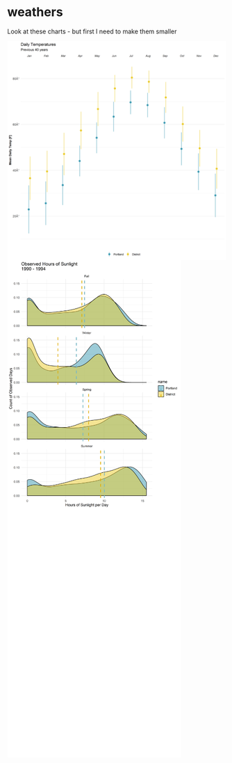 # weathers

Look at these charts - but first I need to make them smaller

<img src=".\Plots\Temperatures.png" width=600 align=center>

<img src=".\Plots\Sunlight.png" width=400 align=center>

<img src=".\Plots\SnowTiles.png" width=400 align=left>



